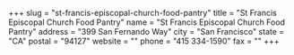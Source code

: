 +++
slug = "st-francis-episcopal-church-food-pantry"
title = "St Francis Episcopal Church Food Pantry"
name = "St Francis Episcopal Church Food Pantry"
address = "399 San Fernando Way"
city = "San Francisco"
state = "CA"
postal = "94127"
website = ""
phone = "415 334-1590"
fax = ""
+++
